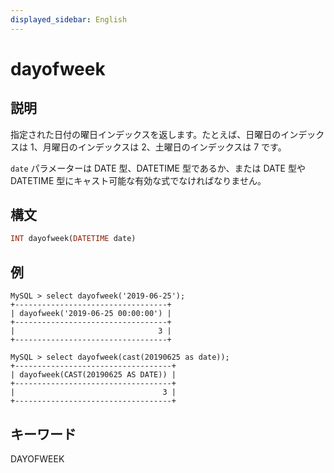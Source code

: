 ```yaml
---
displayed_sidebar: English
---
```


# dayofweek

## 説明

指定された日付の曜日インデックスを返します。たとえば、日曜日のインデックスは 1、月曜日のインデックスは 2、土曜日のインデックスは 7 です。

`date` パラメーターは DATE 型、DATETIME 型であるか、または DATE 型や DATETIME 型にキャスト可能な有効な式でなければなりません。

## 構文

```Haskell
INT dayofweek(DATETIME date)
```

## 例

```Plain Text
MySQL > select dayofweek('2019-06-25');
+----------------------------------+
| dayofweek('2019-06-25 00:00:00') |
+----------------------------------+
|                                3 |
+----------------------------------+

MySQL > select dayofweek(cast(20190625 as date));
+-----------------------------------+
| dayofweek(CAST(20190625 AS DATE)) |
+-----------------------------------+
|                                 3 |
+-----------------------------------+
```

## キーワード

DAYOFWEEK
